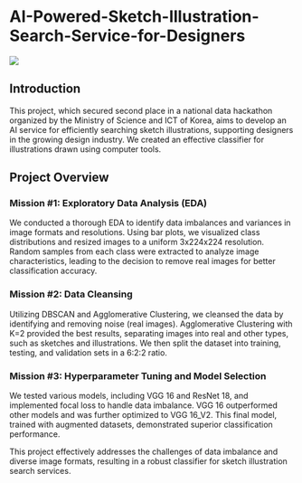 # AI-Powered-Sketch-Illustration-Search-Service-for-Designers
![](./prize.png)<br/>

## Introduction 
This project, which secured second place in a national data hackathon organized by the Ministry of Science and ICT of Korea, aims to develop an AI service for efficiently searching sketch illustrations, supporting designers in the growing design industry. We created an effective classifier for illustrations drawn using computer tools.

## Project Overview

### Mission #1: Exploratory Data Analysis (EDA)
We conducted a thorough EDA to identify data imbalances and variances in image formats and resolutions. Using bar plots, we visualized class distributions and resized images to a uniform 3x224x224 resolution. Random samples from each class were extracted to analyze image characteristics, leading to the decision to remove real images for better classification accuracy.

### Mission #2: Data Cleansing
Utilizing DBSCAN and Agglomerative Clustering, we cleansed the data by identifying and removing noise (real images). Agglomerative Clustering with K=2 provided the best results, separating images into real and other types, such as sketches and illustrations. We then split the dataset into training, testing, and validation sets in a 6:2:2 ratio.

### Mission #3: Hyperparameter Tuning and Model Selection
We tested various models, including VGG 16 and ResNet 18, and implemented focal loss to handle data imbalance. VGG 16 outperformed other models and was further optimized to VGG 16_V2. This final model, trained with augmented datasets, demonstrated superior classification performance.

This project effectively addresses the challenges of data imbalance and diverse image formats, resulting in a robust classifier for sketch illustration search services.


